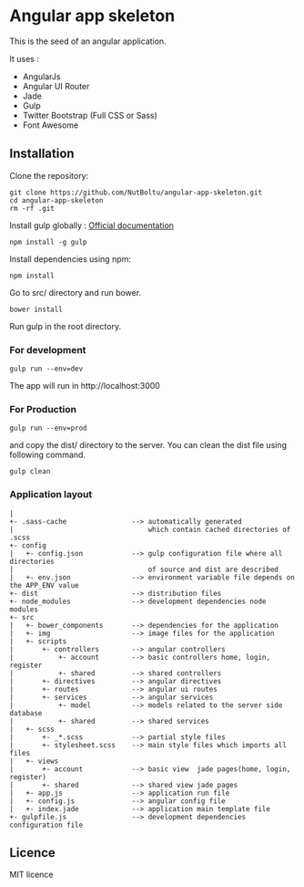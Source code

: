 # Angular app skeleton

This is the seed of an angular application.

It uses :

* AngularJs
* Angular UI Router
* Jade
* Gulp
* Twitter Bootstrap (Full CSS or Sass)
* Font Awesome

## Installation

Clone the repository:

```
git clone https://github.com/NutBoltu/angular-app-skeleton.git
cd angular-app-skeleton
rm -rf .git
```

Install gulp globally : [Official documentation](https://github.com/gulpjs/gulp/blob/master/docs/getting-started.md)

```
npm install -g gulp
```

Install dependencies using npm:

```
npm install
```
Go to src/ directory and run bower.
```
bower install
```

Run gulp in the root directory.

### For development
```
gulp run --env=dev
```
The app will run in http://localhost:3000

### For Production
```
gulp run --env=prod
```
and copy the dist/ directory to the server. You can clean the dist file using following command.
```
gulp clean
```

### Application layout

```
|
+- .sass-cache                --> automatically generated
|                                 which contain cached directories of .scss
+- config
|   +- config.json            --> gulp configuration file where all directories
|                                 of source and dist are described
|   +- env.json               --> environment variable file depends on the APP_ENV value
+- dist                       --> distribution files
+- node_modules               --> development dependencies node modules
+- src
|   +- bower_components       --> dependencies for the application
|   +- img                    --> image files for the application
|   +- scripts
|       +- controllers        --> angular controllers
|           +- account        --> basic controllers home, login, register
|           +- shared         --> shared controllers
|       +- directives         --> angular directives
|       +- routes             --> angular ui routes
|       +- services           --> angular services
|           +- model          --> models related to the server side database
|           +- shared         --> shared services
|   +- scss
|       +- _*.scss            --> partial style files
|       +- stylesheet.scss    --> main style files which imports all files
|   +- views
|       +- account            --> basic view  jade pages(home, login, register)
|       +- shared             --> shared view jade pages
|   +- app.js                 --> application run file
|   +- config.js              --> angular config file
|   +- index.jade             --> application main template file
+- gulpfile.js                --> development dependencies configuration file
```

## Licence
MIT licence

